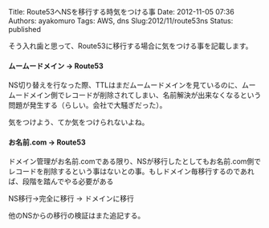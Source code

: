 Title: Route53へNSを移行する時気をつける事
Date: 2012-11-05 07:36
Authors: ayakomuro
Tags:  AWS, dns
Slug:2012/11/route53ns
Status: published

そう入れ歯と思って、Route53に移行する場合に気をつける事を記載します。  


#### ムームードメイン -\> Route53

NS切り替えを行なった際、TTLはまだムームードメインを見ているのに、ムームードメイン側でレコードが削除されてしまい、名前解決が出来なくなるという問題が発生する（らしい。会社で大騒ぎだった）。

気をつけよう、てか気をつけられないよね。  

#### お名前.com -\> Route53

ドメイン管理がお名前.comである限り、NSが移行したとしてもお名前.com側でレコードを削除するという事はないとの事。もしドメイン毎移行するのであれば、段階を踏んでやる必要がある

NS移行-\>完全に移行 -\> ドメインに移行

他のNSからの移行の検証はまた追記する。
